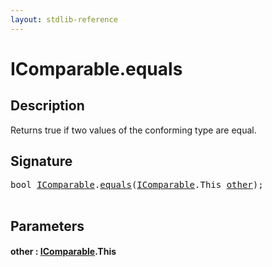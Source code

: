 ```yaml
---
layout: stdlib-reference
---
```


# IComparable\.equals

## Description

Returns true if two values of the conforming type are equal.




## Signature 

<pre>
<span class="code_keyword">bool</span> <a href="../index.html" class="code_type">IComparable</a>.<a href=".html">equals</a>(<a href="../index.html" class="code_type">IComparable</a>.<span class="code_keyword">This</span> <a href=".html#decl-other" class="code_param">other</a>);

</pre>

## Parameters

####  <a id="decl-other"></a>other  : [IComparable](../index.html)\.This

